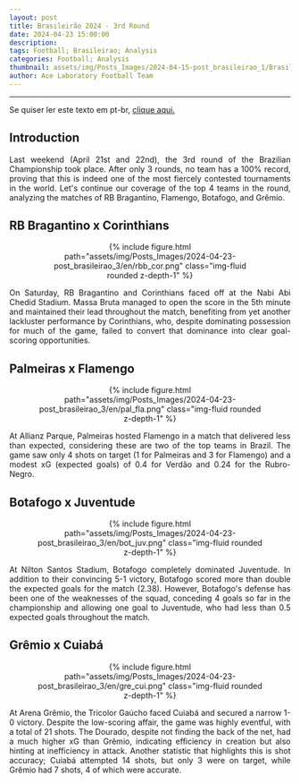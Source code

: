 ```yaml
---
layout: post
title: Brasileirão 2024 - 3rd Round
date: 2024-04-23 15:00:00
description:
tags: Football; Brasileirao; Analysis
categories: Football; Analysis
thumbnail: assets/img/Posts_Images/2024-04-15-post_brasileirao_1/Brasileirao_Assai_2022.png
author: Ace Laboratory Football Team
---
```


---
<p align="justify">
Se quiser ler este texto em pt-br, <a href = "https://ac3lab.github.io/blog/2000/post_brasileirao_3-pt/"> clique aqui.</a>
</p>

<h2>Introduction</h2>

<div style="text-align: justify">
<p align="justify">
Last weekend (April 21st and 22nd), the 3rd round of the Brazilian Championship took place. After only 3 rounds, no team has a 100% record, proving that this is indeed one of the most fiercely contested tournaments in the world. Let's continue our coverage of the top 4 teams in the round, analyzing the matches of RB Bragantino, Flamengo, Botafogo, and Grêmio.

</p>
</div>

<h2>RB Bragantino x Corinthians</h2>

<div style="text-align: justify">

<div style="width: 80%; margin: 0 auto; text-align: center;">
{% include figure.html path="assets/img/Posts_Images/2024-04-23-post_brasileirao_3/en/rbb_cor.png" class="img-fluid rounded z-depth-1" %}
</div>

<p align="justify">

On Saturday, RB Bragantino and Corinthians faced off at the Nabi Abi Chedid Stadium. Massa Bruta managed to open the score in the 5th minute and maintained their lead throughout the match, benefiting from yet another lackluster performance by Corinthians, who, despite dominating possession for much of the game, failed to convert that dominance into clear goal-scoring opportunities.

</p>

</div>


<h2>Palmeiras x Flamengo</h2>

<div style="text-align: justify">

<div style="width: 80%; margin: 0 auto; text-align: center;">
{% include figure.html path="assets/img/Posts_Images/2024-04-23-post_brasileirao_3/en/pal_fla.png" class="img-fluid rounded z-depth-1" %}
</div>

<p align="justify">
At Allianz Parque, Palmeiras hosted Flamengo in a match that delivered less than expected, considering these are two of the top teams in Brazil. The game saw only 4 shots on target (1 for Palmeiras and 3 for Flamengo) and a modest xG (expected goals) of 0.4 for Verdão and 0.24 for the Rubro-Negro.
</p>

</div>

<h2>Botafogo x Juventude
</h2>

<div style="text-align: justify">

<div style="width: 80%; margin: 0 auto; text-align: center;">
{% include figure.html path="assets/img/Posts_Images/2024-04-23-post_brasileirao_3/en/bot_juv.png" class="img-fluid rounded z-depth-1" %}
</div>

<p align="justify">
At Nilton Santos Stadium, Botafogo completely dominated Juventude. In addition to their convincing 5-1 victory, Botafogo scored more than double the expected goals for the match (2.38). However, Botafogo's defense has been one of the weaknesses of the squad, conceding 4 goals so far in the championship and allowing one goal to Juventude, who had less than 0.5 expected goals throughout the match.


</p>

</div>

<h2>Grêmio x Cuiabá</h2>

<div style="text-align: justify">

<div style="width: 80%; margin: 0 auto; text-align: center;">
{% include figure.html path="assets/img/Posts_Images/2024-04-23-post_brasileirao_3/en/gre_cui.png" class="img-fluid rounded z-depth-1" %}
</div>

<p align="justify">
At Arena Grêmio, the Tricolor Gaúcho faced Cuiabá and secured a narrow 1-0 victory. Despite the low-scoring affair, the game was highly eventful, with a total of 21 shots. The Dourado, despite not finding the back of the net, had a much higher xG than Grêmio, indicating efficiency in creation but also hinting at inefficiency in attack. Another statistic that highlights this is shot accuracy; Cuiabá attempted 14 shots, but only 3 were on target, while Grêmio had 7 shots, 4 of which were accurate.


</p>

</div>
